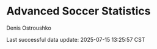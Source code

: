 # Advanced Soccer Statistics
Denis Ostroushko

<!-- gfm -->

Last successful data update: 2025-07-15 13:25:57 CST
